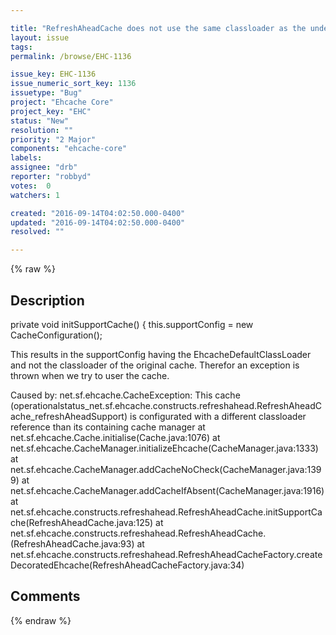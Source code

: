 ```yaml
---

title: "RefreshAheadCache does not use the same classloader as the underlying cache"
layout: issue
tags: 
permalink: /browse/EHC-1136

issue_key: EHC-1136
issue_numeric_sort_key: 1136
issuetype: "Bug"
project: "Ehcache Core"
project_key: "EHC"
status: "New"
resolution: ""
priority: "2 Major"
components: "ehcache-core"
labels: 
assignee: "drb"
reporter: "robbyd"
votes:  0
watchers: 1

created: "2016-09-14T04:02:50.000-0400"
updated: "2016-09-14T04:02:50.000-0400"
resolved: ""

---
```




{% raw %}



## Description

<div markdown="1" class="description">

private void initSupportCache() \{
        this.supportConfig = new CacheConfiguration();

This results in the supportConfig having the EhcacheDefaultClassLoader and not the classloader of the original cache.
Therefor an exception is thrown when we try to user the cache.

Caused by: net.sf.ehcache.CacheException: This cache (operationalstatus\_net.sf.ehcache.constructs.refreshahead.RefreshAheadCache\_refreshAheadSupport) is configurated with a different classloader reference than its containing cache manager
                at net.sf.ehcache.Cache.initialise(Cache.java:1076)
                at net.sf.ehcache.CacheManager.initializeEhcache(CacheManager.java:1333)
                at net.sf.ehcache.CacheManager.addCacheNoCheck(CacheManager.java:1399)
                at net.sf.ehcache.CacheManager.addCacheIfAbsent(CacheManager.java:1916)
                at net.sf.ehcache.constructs.refreshahead.RefreshAheadCache.initSupportCache(RefreshAheadCache.java:125)
                at net.sf.ehcache.constructs.refreshahead.RefreshAheadCache.<init>(RefreshAheadCache.java:93)
                at net.sf.ehcache.constructs.refreshahead.RefreshAheadCacheFactory.createDecoratedEhcache(RefreshAheadCacheFactory.java:34)


</div>

## Comments



{% endraw %}
